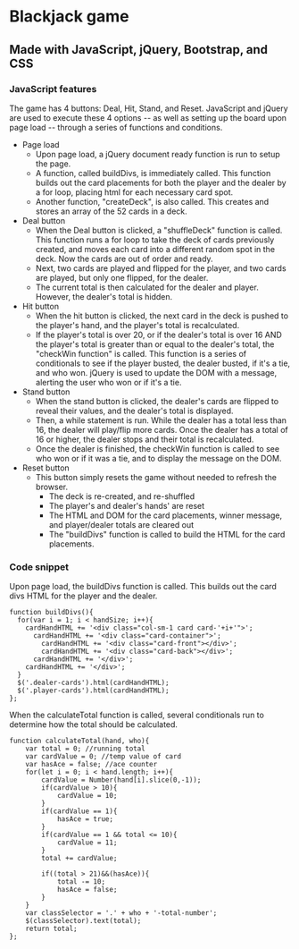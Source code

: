 # Blackjack game
## Made with JavaScript, jQuery, Bootstrap, and CSS

### JavaScript features 
The game has 4 buttons: Deal, Hit, Stand, and Reset. JavaScript and jQuery are used to execute these 4 options -- as well as setting up the board upon page load -- through a series of functions and conditions. 
- Page load
  * Upon page load, a jQuery document ready function is run to setup the page. 
  * A function, called buildDivs, is immediately called. This function builds out the card placements for both the player and the dealer by a for loop, placing html for each necessary card spot. 
  * Another function, "createDeck", is also called. This creates and stores an array of the 52 cards in a deck. 
- Deal button
  * When the Deal button is clicked, a "shuffleDeck" function is called. This function runs a for loop to take the deck of cards previously created, and moves each card into a different random spot in the deck. Now the cards are out of order and ready. 
  * Next, two cards are played and flipped for the player, and two cards are played, but only one flipped, for the dealer.
  * The current total is then calculated for the dealer and player. However, the dealer's total is hidden.
- Hit button
  * When the hit button is clicked, the next card in the deck is pushed to the player's hand, and the player's total is recalculated.
  * If the player's total is over 20, or if the dealer's total is over 16 AND the player's total is greater than or equal to the dealer's total, the "checkWin function" is called. This function is a series of conditionals to see if the player busted, the dealer busted, if it's a tie, and who won. jQuery is used to update the DOM with a message, alerting the user who won or if it's a tie.
- Stand button
  * When the stand button is clicked, the dealer's cards are flipped to reveal their values, and the dealer's total is displayed.
  * Then, a while statement is run. While the dealer has a total less than 16, the dealer will play/flip more cards. Once the dealer has a total of 16 or higher, the dealer stops and their total is recalculated.
  * Once the dealer is finished, the checkWin function is called to see who won or if it was a tie, and to display the message on the DOM.
- Reset button
  * This button simply resets the game without needed to refresh the browser. 
    * The deck is re-created, and re-shuffled
    * The player's and dealer's hands' are reset
    * The HTML and DOM for the card placements, winner message, and player/dealer totals are cleared out
    * The "buildDivs" function is called to build the HTML for the card placements.


### Code snippet 
Upon page load, the buildDivs function is called. This builds out the card divs HTML for the player and the dealer.
```
function buildDivs(){
  for(var i = 1; i < handSize; i++){
    cardHandHTML += '<div class="col-sm-1 card card-'+i+'">';
      cardHandHTML += '<div class="card-container">';
        cardHandHTML += '<div class="card-front"></div>';
        cardHandHTML += '<div class="card-back"></div>';
      cardHandHTML += '</div>';
    cardHandHTML += '</div>';
  }
  $('.dealer-cards').html(cardHandHTML);
  $('.player-cards').html(cardHandHTML);
};
```

When the calculateTotal function is called, several conditionals run to determine how the total should be calculated.
```
function calculateTotal(hand, who){
    var total = 0; //running total
    var cardValue = 0; //temp value of card
    var hasAce = false; //ace counter
    for(let i = 0; i < hand.length; i++){
        cardValue = Number(hand[i].slice(0,-1));
        if(cardValue > 10){
            cardValue = 10;
        }
        if(cardValue == 1){
            hasAce = true;
        }
        if(cardValue == 1 && total <= 10){
            cardValue = 11;
        }
        total += cardValue;

        if((total > 21)&&(hasAce)){
            total -= 10;
            hasAce = false;
        }
    }
    var classSelector = '.' + who + '-total-number';
    $(classSelector).text(total);
    return total;
};
```